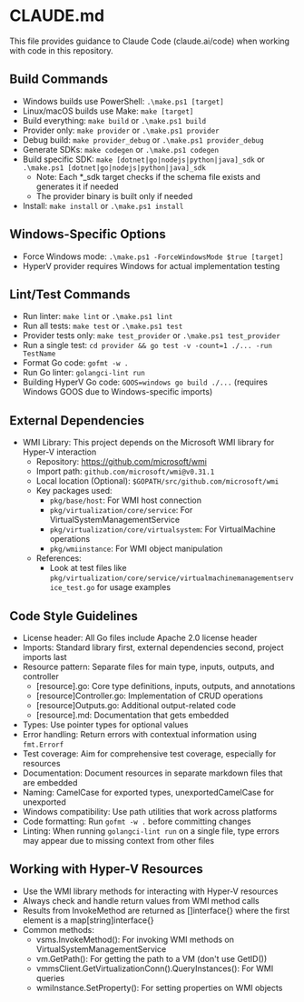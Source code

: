# CLAUDE.md

This file provides guidance to Claude Code (claude.ai/code) when working with code in this repository.

## Build Commands

- Windows builds use PowerShell: `.\make.ps1 [target]`
- Linux/macOS builds use Make: `make [target]`
- Build everything: `make build` or `.\make.ps1 build`
- Provider only: `make provider` or `.\make.ps1 provider`
- Debug build: `make provider_debug` or `.\make.ps1 provider_debug`
- Generate SDKs: `make codegen` or `.\make.ps1 codegen`
- Build specific SDK: `make [dotnet|go|nodejs|python|java]_sdk` or `.\make.ps1 [dotnet|go|nodejs|python|java]_sdk`
  - Note: Each *_sdk target checks if the schema file exists and generates it if needed
  - The provider binary is built only if needed
- Install: `make install` or `.\make.ps1 install`

## Windows-Specific Options

- Force Windows mode: `.\make.ps1 -ForceWindowsMode $true [target]`
- HyperV provider requires Windows for actual implementation testing

## Lint/Test Commands

- Run linter: `make lint` or `.\make.ps1 lint`
- Run all tests: `make test` or `.\make.ps1 test`
- Provider tests only: `make test_provider` or `.\make.ps1 test_provider`
- Run a single test: `cd provider && go test -v -count=1 ./... -run TestName`
- Format Go code: `gofmt -w .`
- Run Go linter: `golangci-lint run`
- Building HyperV Go code: `GOOS=windows go build ./...` (requires Windows GOOS due to Windows-specific imports)

## External Dependencies

- WMI Library: This project depends on the Microsoft WMI library for Hyper-V interaction
  - Repository: https://github.com/microsoft/wmi
  - Import path: `github.com/microsoft/wmi@v0.31.1`
  - Local location (Optional): `$GOPATH/src/github.com/microsoft/wmi`
  - Key packages used:
    - `pkg/base/host`: For WMI host connection
    - `pkg/virtualization/core/service`: For VirtualSystemManagementService
    - `pkg/virtualization/core/virtualsystem`: For VirtualMachine operations
    - `pkg/wmiinstance`: For WMI object manipulation
  - References:
    - Look at test files like `pkg/virtualization/core/service/virtualmachinemanagementservice_test.go` for usage examples

## Code Style Guidelines

- License header: All Go files include Apache 2.0 license header
- Imports: Standard library first, external dependencies second, project imports last
- Resource pattern: Separate files for main type, inputs, outputs, and controller
  - [resource].go: Core type definitions, inputs, outputs, and annotations
  - [resource]Controller.go: Implementation of CRUD operations
  - [resource]Outputs.go: Additional output-related code
  - [resource].md: Documentation that gets embedded
- Types: Use pointer types for optional values
- Error handling: Return errors with contextual information using `fmt.Errorf`
- Test coverage: Aim for comprehensive test coverage, especially for resources
- Documentation: Document resources in separate markdown files that are embedded
- Naming: CamelCase for exported types, unexportedCamelCase for unexported
- Windows compatibility: Use path utilities that work across platforms
- Code formatting: Run `gofmt -w .` before committing changes
- Linting: When running `golangci-lint run` on a single file, type errors may appear due to missing context from other files

## Working with Hyper-V Resources

- Use the WMI library methods for interacting with Hyper-V resources
- Always check and handle return values from WMI method calls
- Results from InvokeMethod are returned as []interface{} where the first element is a map[string]interface{}
- Common methods:
  - vsms.InvokeMethod(): For invoking WMI methods on VirtualSystemManagementService
  - vm.GetPath(): For getting the path to a VM (don't use GetID())
  - vmmsClient.GetVirtualizationConn().QueryInstances(): For WMI queries
  - wmiInstance.SetProperty(): For setting properties on WMI objects